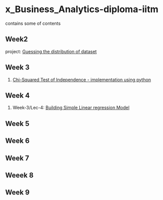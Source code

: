 # x_Business_Analytics-diploma-iitm
contains some of contents

## Week2
project: [Guessing the distribution of dataset ](https://www.kaggle.com/code/shailx/guessing-the-distribution-of-dataset) 


## Week 3
1. [Chi-Squared Test of Independence - implementation using python](https://www.kaggle.com/shailx/chi-squared-test-of-independence/edit)

## Week 4
1. Week-3/Lec-4: [Building Simple Linear regression Model](https://www.kaggle.com/shailx/simple-linear-regression-model/edit)


## Week 5


## Week 6

## Week 7


## Weeek 8


## Week 9
